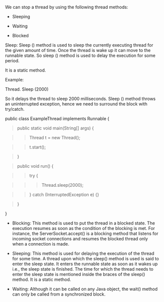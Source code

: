 We can stop a thread by using the following thread methods:

-   Sleeping

-   Waiting

-   Blocked

Sleep: Sleep () method is used to sleep the currently executing thread
for the given amount of time. Once the thread is wake up it can move to
the runnable state. So sleep () method is used to delay the execution
for some period.

It is a static method.

Example:

Thread. Sleep (2000)

So it delays the thread to sleep 2000 milliseconds. Sleep () method
throws an uninterrupted exception, hence we need to surround the block
with try/catch.

public class ExampleThread implements Runnable {

>public static void main(String\[\] args) {

>>Thread t = new Thread();

>>t.start();

>}

>public void run() {

>>try {

>>>Thread.sleep(2000);

>>} catch (InterruptedException e) {}

>}

}

-   Blocking: This method is used to put the thread in a blocked state.
The execution resumes as soon as the condition of the blocking is
met. For instance, the ServerSocket.accept() is a blocking method
that listens for incoming socket connections and resumes the blocked
thread only when a connection is made.

-   Sleeping: This method is used for delaying the execution of the
thread for some time. A thread upon which the sleep() method is used
is said to enter the sleep state. It enters the runnable state as
soon as it wakes up i.e., the sleep state is finished. The time for
which the thread needs to enter the sleep state is mentioned inside
the braces of the sleep() method. It is a static method.

-   Waiting: Although it can be called on any Java object, the wait()
method can only be called from a synchronized block.